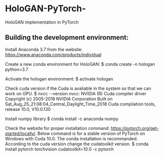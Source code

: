# HoloGAN-PyTorch-
HoloGAN implementation in PyTorch

## Building the development environment:
Install Anaconda 3.7 from the website: https://www.anaconda.com/products/individual

Create a new conda environment for HoloGAN:
$ conda create -n hologan python=3.7

Activate the hologan environment:
$ activate hologan

Check cuda version if the Cuda is avaliable in the system so that we can work on GPU.
$ nvcc --version
nvcc: NVIDIA (R) Cuda compiler driver
Copyright (c) 2005-2018 NVIDIA Corporation
Built on Sat_Aug_25_21:08:04_Central_Daylight_Time_2018
Cuda compilation tools, release 10.0, V10.0.130

Install numpy library
$ conda install -c anaconda numpy

Check the website for proper installation command: https://pytorch.org/get-started/locally/. Below command is for a stable version of PyTorch on Windows with Cuda 10.0. The conda installation is recommanded. According to the cuda version change the cudatoolkit version.
$ conda install pytorch torchvision cudatoolkit=10.0 -c pytorch
